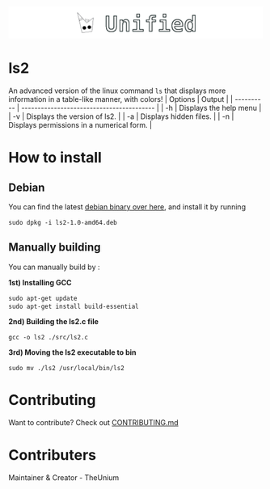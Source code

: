 ![Unified Banner](https://raw.githubusercontent.com/unifiedorg/.github/main/img/logo-banner-small.png)

# ls2
An advanced version of the linux command `ls` that displays more information in a table-like manner, with colors!
| Options    | Output                                    |
| ---------- | ----------------------------------------- |
| -h         | Displays the help menu                    |
| -v         | Displays the version of ls2.              |
| -a         | Displays hidden files.                    |
| -n         | Displays permissions in a numerical form. |

# How to install
## Debian
You can find the latest [debian binary over here](https://github.com/unifiedorg/ls2/releases/latest), and install it by running
```
sudo dpkg -i ls2-1.0-amd64.deb
```

## Manually building
You can manually build by :

**1st) Installing GCC**
```
sudo apt-get update
sudo apt-get install build-essential
```

**2nd) Building the ls2.c file**
```
gcc -o ls2 ./src/ls2.c
```

**3rd) Moving the ls2 executable to bin**
```
sudo mv ./ls2 /usr/local/bin/ls2
```

# Contributing
Want to contribute? Check out [CONTRIBUTING.md](./CONTRIBUTING.md)

# Contributers
Maintainer & Creator - TheUnium
